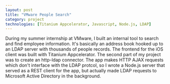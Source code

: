 ```yaml
---
layout: post
title: "VMware People Search"
category: project
technologies: [Titanium Appcelerator, Javascript, Node.js, LDAP]
---
```


During my summer internship at VMware, I built an internal tool to search and find employee information. It's basically an address book hooked up to an LDAP server with thousands of people records. The frontend for the iOS client was built with Titanium Appcelerator. The second part of my project was to create an http-ldap connector. The app makes HTTP AJAX requests which don't interface with the LDAP protcol, so I wrote a Node.js server that served as a REST client for the app, but actually made LDAP requests to Microsoft Active Directory in the background.